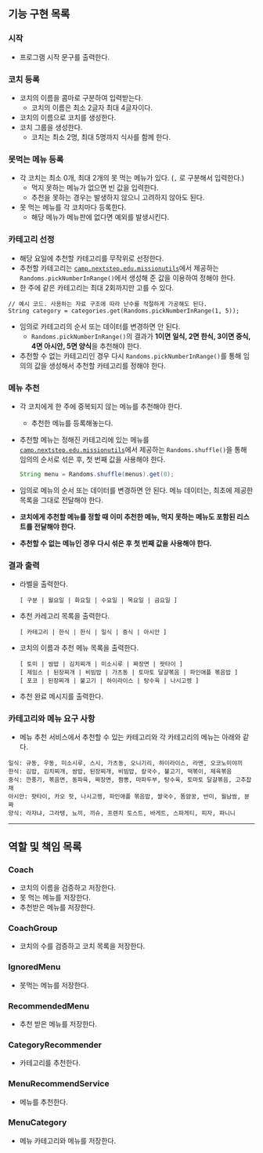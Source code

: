 ## 기능 구현 목록

### 시작

- 프로그램 시작 문구를 출력한다.

### 코치 등록

- 코치의 이름을 콤마로 구분하여 입력받는다.
    - 코치의 이름은 최소 2글자 최대 4글자이다.
- 코치의 이름으로 코치를 생성한다.
- 코치 그룹을 생성한다.
    - 코치는 최소 2명, 최대 5명까지 식사를 함께 한다.

### 못먹는 메뉴 등록

- 각 코치는 최소 0개, 최대 2개의 못 먹는 메뉴가 있다. (`,` 로 구분해서 입력한다.)
    - 먹지 못하는 메뉴가 없으면 빈 값을 입력한다.
    - 추천을 못하는 경우는 발생하지 않으니 고려하지 않아도 된다.
- 못 먹는 메뉴를 각 코치마다 등록한다.
    - 해당 메뉴가 메뉴판에 없다면 예외를 발생시킨다.

### 카테고리 선정

- 해당 요일에 추천할 카테고리를 무작위로 선정한다.
- 추천할 카테고리는 [`camp.nextstep.edu.missionutils`](https://github.com/woowacourse-projects/mission-utils)에서
  제공하는 `Randoms.pickNumberInRange()`에서 생성해 준 값을 이용하여 정해야 한다.
- 한 주에 같은 카테고리는 최대 2회까지만 고를 수 있다.

```
// 예시 코드. 사용하는 자료 구조에 따라 난수를 적절하게 가공해도 된다.
String category = categories.get(Randoms.pickNumberInRange(1, 5));
```

- 임의로 카테고리의 순서 또는 데이터를 변경하면 안 된다.
    - `Randoms.pickNumberInRange()`의 결과가 **1이면 일식, 2면 한식, 3이면 중식, 4면 아시안, 5면 양식**을 추천해야 한다.
- 추천할 수 없는 카테고리인 경우 다시 `Randoms.pickNumberInRange()`를 통해 임의의 값을 생성해서 추천할 카테고리를 정해야 한다.

### 메뉴 추천

- 각 코치에게 한 주에 중복되지 않는 메뉴를 추천해야 한다.
    - 추천한 메뉴를 등록해놓는다.

- 추천할 메뉴는 정해진 카테고리에 있는 메뉴를 [`camp.nextstep.edu.missionutils`](https://github.com/woowacourse-projects/mission-utils)에서
  제공하는 `Randoms.shuffle()`을 통해 임의의 순서로 섞은 후, 첫 번째 값을 사용해야 한다.

  ```java
  String menu = Randoms.shuffle(menus).get(0);
  ```

- 임의로 메뉴의 순서 또는 데이터를 변경하면 안 된다. 메뉴 데이터는, 최초에 제공한 목록을 그대로 전달해야 한다.

- **코치에게 추천할 메뉴를 정할 때 이미 추천한 메뉴, 먹지 못하는 메뉴도 포함된 리스트를 전달해야 한다.**

- **추천할 수 없는 메뉴인 경우 다시 섞은 후 첫 번째 값을 사용해야 한다.**

### 결과 출력

- 라벨을 출력한다.

  ```
  [ 구분 | 월요일 | 화요일 | 수요일 | 목요일 | 금요일 ]
  ```

- 추천 카레고리 목록을 출력한다.

  ```
  [ 카테고리 | 한식 | 한식 | 일식 | 중식 | 아시안 ]
  ```

- 코치의 이름과 추천 메뉴 목록을 출력한다.

  ```
  [ 토미 | 쌈밥 | 김치찌개 | 미소시루 | 짜장면 | 팟타이 ]
  [ 제임스 | 된장찌개 | 비빔밥 | 가츠동 | 토마토 달걀볶음 | 파인애플 볶음밥 ]
  [ 포코 | 된장찌개 | 불고기 | 하이라이스 | 탕수육 | 나시고렝 ]
  ```

- 추천 완료 메시지를 출력한다.

### 카테고리와 메뉴 요구 사항

- 메뉴 추천 서비스에서 추천할 수 있는 카테고리와 각 카테고리의 메뉴는 아래와 같다.

```
일식: 규동, 우동, 미소시루, 스시, 가츠동, 오니기리, 하이라이스, 라멘, 오코노미야끼
한식: 김밥, 김치찌개, 쌈밥, 된장찌개, 비빔밥, 칼국수, 불고기, 떡볶이, 제육볶음
중식: 깐풍기, 볶음면, 동파육, 짜장면, 짬뽕, 마파두부, 탕수육, 토마토 달걀볶음, 고추잡채
아시안: 팟타이, 카오 팟, 나시고렝, 파인애플 볶음밥, 쌀국수, 똠얌꿍, 반미, 월남쌈, 분짜
양식: 라자냐, 그라탱, 뇨끼, 끼슈, 프렌치 토스트, 바게트, 스파게티, 피자, 파니니
```

---

## 역할 및 책임 목록

### Coach

- 코치의 이름을 검증하고 저장한다.
- 못 먹는 메뉴를 저장한다.
- 추천받은 메뉴를 저장한다.

### CoachGroup

- 코치의 수를 검증하고 코치 목록을 저장한다.

### IgnoredMenu

- 못먹는 메뉴를 저장한다.

### RecommendedMenu

- 추천 받은 메뉴를 저장한다.

### CategoryRecommender

- 카테고리를 추천한다.

### MenuRecommendService

- 메뉴를 추천한다.

### MenuCategory

- 메뉴 카테고리와 메뉴를 저장한다.